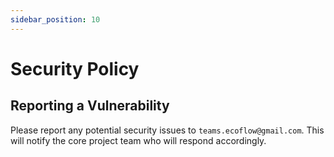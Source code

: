 ```yaml
---
sidebar_position: 10
---
```


# Security Policy

## Reporting a Vulnerability

Please report any potential security issues to `teams.ecoflow@gmail.com`. This will notify the core project team who will respond accordingly.
